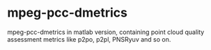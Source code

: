 # mpeg-pcc-dmetrics
mpeg-pcc-dmetrics in matlab version, containing point cloud quality assessment metrics like p2po, p2pl, PNSRyuv and so on.

